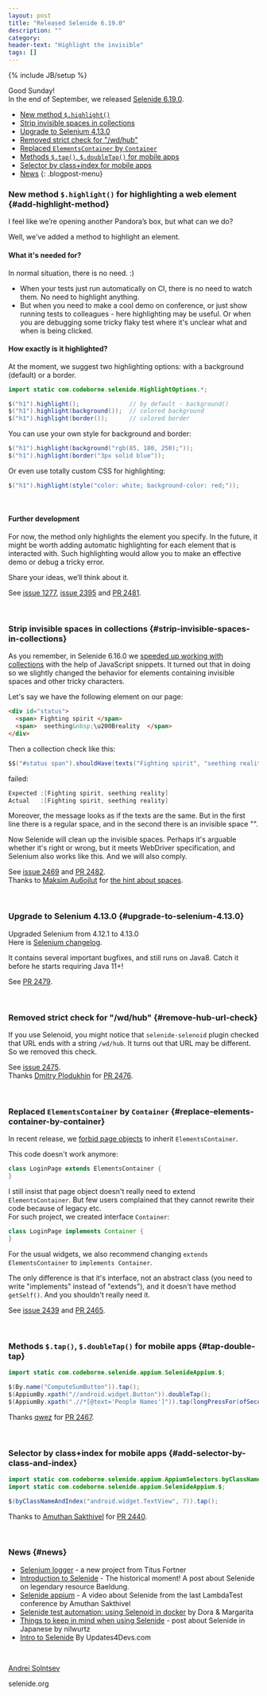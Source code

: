 ```yaml
---
layout: post
title: "Released Selenide 6.19.0"
description: ""
category:
header-text: "Highlight the invisible"
tags: []
---
```

{% include JB/setup %}

Good Sunday!   
In the end of September, we released [Selenide 6.19.0](https://github.com/selenide/selenide/milestone/192?closed=1).

* [New method `$.highlight()`](#add-highlight-method)
* [Strip invisible spaces in collections](#strip-invisible-spaces-in-collections)
* [Upgrade to Selenium 4.13.0](#upgrade-to-selenium-4.13.0)
* [Removed strict check for "/wd/hub"](#remove-hub-url-check)
* [Replaced `ElementsContainer` by `Container`](#replace-elements-container-by-container)
* [Methods `$.tap()`, `$.doubleTap()` for mobile apps](#tap-double-tap)
* [Selector by class+index for mobile apps](#add-selector-by-class-and-index)
* [News](#news)
{: .blogpost-menu}
  <br>

### New method `$.highlight()` for highlighting a web element {#add-highlight-method}
I feel like we’re opening another Pandora’s box, but what can we do?

Well, we've added a method to highlight an element.

#### What it's needed for?
In normal situation, there is no need. :)   
* When your tests just run automatically on CI, there is no need to watch them. No need to highlight anything.
* But when you need to make a cool demo on conference, or just show running tests to colleagues - here highlighting may be useful. 
Or when you are debugging some tricky flaky test where it's unclear what and when is being clicked.  

#### How exactly is it highlighted?
At the moment, we suggest two highlighting options: with a background (default) or a border.

```java
import static com.codeborne.selenide.HighlightOptions.*;

$("h1").highlight();              // by default - background()
$("h1").highlight(background());  // colored background
$("h1").highlight(border());      // colored border
```

You can use your own style for background and border:
```java
$("h1").highlight(background("rgb(85, 180, 250);"));
$("h1").highlight(border("3px solid blue"));
```

Or even use totally custom CSS for highlighting:
```java
$("h1").highlight(style("color: white; background-color: red;"));
```
<br>

####  Further development
For now, the method only highlights the element you specify.
In the future, it might be worth adding automatic highlighting for each element that is interacted with.
Such highlighting would allow you to make an effective demo or debug a tricky error. 

Share your ideas, we’ll think about it.

See [issue 1277](https://github.com/selenide/selenide/issues/1277), [issue 2395](https://github.com/selenide/selenide/issues/2395) and
[PR 2481](https://github.com/selenide/selenide/pull/2481).

<br>

### Strip invisible spaces in collections {#strip-invisible-spaces-in-collections}

As you remember, in Selenide 6.16.0 we [speeded up working with collections](/2023/07/02/selenide-6.16.0/#speedup-collection-checks) 
with the help of JavaScript snippets. It turned out that in doing so we slightly changed the behavior for elements containing
invisible spaces and other tricky characters.

Let's say we have the following element on our page:
```html
<div id="status">
  <span> Fighting spirit </span>
  <span>  seething&nbsp;\u200Breality  </span>
</div>
```

Then a collection check like this:
```java
$$("#status span").shouldHave(texts("Fighting spirit", "seething reality"));
```
failed:

```java
Expected :[Fighting spirit, seething reality]
Actual   :[Fighting spirit, seething reality]
```

Moreover, the message looks as if the texts are the same.
But in the first line there is a regular space, and in the second there is an invisible space "`​`".

Now Selenide will clean up the invisible spaces. 
Perhaps it's arguable whether it's right or wrong, but it meets WebDriver specification, and Selenium also works like this.
And we will also comply.

See [issue 2469](https://github.com/selenide/selenide/issues/2469) and [PR 2482](https://github.com/selenide/selenide/pull/2482).  
Thanks to [Maksim Au6ojlut](https://github.com/Au6ojlut) for [the hint about spaces](https://github.com/selenide/selenide/issues/2469#issuecomment-1721584046).

<br>

### Upgrade to Selenium 4.13.0 {#upgrade-to-selenium-4.13.0}

Upgraded Selenium from 4.12.1 to 4.13.0  
Here is [Selenium changelog](https://github.com/SeleniumHQ/selenium/blob/trunk/java/CHANGELOG).  

It contains several important bugfixes, and still runs on Java8. Catch it before he starts requiring Java 11+!

See [PR 2479](https://github.com/selenide/selenide/pull/2479).

<br>

### Removed strict check for "/wd/hub" {#remove-hub-url-check}

If you use Selenoid, you might notice that `selenide-selenoid` plugin checked that URL ends with a string `/wd/hub`.
It turns out that URL may be different. So we removed this check. 

See [issue 2475](https://github.com/selenide/selenide/issues/2475).  
Thanks [Dmitry Plodukhin](https://github.com/Plodick) for [PR 2476](https://github.com/selenide/selenide/pull/2476).

<br>

### Replaced `ElementsContainer` by `Container` {#replace-elements-container-by-container}

In recent release, we [forbid page objects](/2023/09/06/selenide-6.18.0/#no-elements-container-for-page-object) to inherit `ElementsContainer`.

This code doesn't work anymore:
```java
class LoginPage extends ElementsContainer {
}
```

I still insist that page object doesn't really need to extend `ElementsContainer`. But few users complained that they
cannot rewrite their code because of legacy etc.  
For such project, we created interface `Container`:
```java
class LoginPage implements Container {
}
```

For the usual widgets, we also recommend changing `extends ElementsContainer` to `implements Container`. 

The only difference is that it's interface, not an abstract class (you need to write "implements" instead of "extends"),
and it doesn't have method `getSelf()`. And you shouldn't really need it.

See [issue 2439](https://github.com/selenide/selenide/issues/2439) and [PR 2465](https://github.com/selenide/selenide/pull/2465).

<br>


### Methods `$.tap()`, `$.doubleTap()` for mobile apps {#tap-double-tap}

```java
import static com.codeborne.selenide.appium.SelenideAppium.$;

$(By.name("ComputeSumButton")).tap();
$(AppiumBy.xpath("//android.widget.Button")).doubleTap();
$(AppiumBy.xpath(".//*[@text='People Names']")).tap(longPressFor(ofSeconds(4)));

```
Thanks [qwez](https://github.com/qwez) for [PR 2467](https://github.com/selenide/selenide/pull/2467).

<br>


### Selector by class+index for mobile apps {#add-selector-by-class-and-index}

```java
import static com.codeborne.selenide.appium.AppiumSelectors.byClassNameAndIndex;
import static com.codeborne.selenide.appium.SelenideAppium.$;

$(byClassNameAndIndex("android.widget.TextView", 7)).tap();
```
Thanks to [Amuthan Sakthivel](https://github.com/amuthansakthivel) for [PR 2440](https://github.com/selenide/selenide/pull/2440).

<br>

### News {#news}

* [Selenium logger](https://github.com/titusfortner/selenium-logger) - a new project from Titus Fortner
* [Introduction to Selenide](https://www.baeldung.com/selenide) - The historical moment! A post about Selenide on legendary resource Baeldung.
* [Selenide appium](https://www.youtube.com/watch?v=C8rbEuvvg0I&ab_channel=LambdaTest) - A video about Selenide from the last LambdaTest conference by Amuthan Sakthivel
* [Selenide test automation: using Selenoid in docker](https://intexsoft.com/blog/selenide-test-automation-using-selenoid-in-the-docker-container/) by Dora & Margarita
* [Things to keep in mind when using Selenide](https://zenn.dev/ragnar1904/articles/selenide-essentials) - post about Selenide in Japanese by nilwurtz
* [Intro to Selenide](https://updates4devs.com/intro-to-selenidebaeldung/?feed_id=28562) By Updates4Devs.com

<br>

[Andrei Solntsev](http://asolntsev.github.io/)

selenide.org
